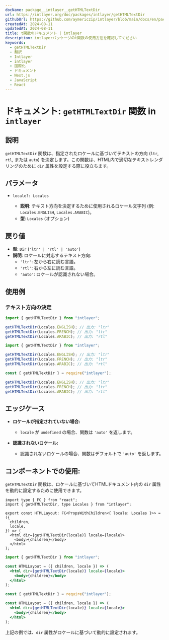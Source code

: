```yaml
---
docName: package__intlayer__getHTMLTextDir
url: https://intlayer.org/doc/packages/intlayer/getHTMLTextDir
githubUrl: https://github.com/aymericzip/intlayer/blob/main/docs/en/packages/intlayer/getHTMLTextDir.md
createdAt: 2024-08-11
updatedAt: 2024-08-11
title: t関数のドキュメント | intlayer
description: intlayerパッケージのt関数の使用方法を確認してください
keywords:
  - getHTMLTextDir
  - 翻訳
  - Intlayer
  - intlayer
  - 国際化
  - ドキュメント
  - Next.js
  - JavaScript
  - React
---
```


# ドキュメント: `getHTMLTextDir` 関数 in `intlayer`

## 説明

`getHTMLTextDir` 関数は、指定されたロケールに基づいてテキストの方向 (`ltr`, `rtl`, または `auto`) を決定します。この関数は、HTML内で適切なテキストレンダリングのために `dir` 属性を設定する際に役立ちます。

## パラメータ

- `locale?: Locales`

  - **説明**: テキスト方向を決定するために使用されるロケール文字列 (例: `Locales.ENGLISH`, `Locales.ARABIC`)。
  - **型**: `Locales` (オプション)

## 戻り値

- **型**: `Dir` (`'ltr' | 'rtl' | 'auto'`)
- **説明**: ロケールに対応するテキスト方向:
  - `'ltr'`: 左から右に読む言語。
  - `'rtl'`: 右から左に読む言語。
  - `'auto'`: ロケールが認識されない場合。

## 使用例

### テキスト方向の決定

```typescript codeFormat="typescript"
import { getHTMLTextDir } from "intlayer";

getHTMLTextDir(Locales.ENGLISH); // 出力: "ltr"
getHTMLTextDir(Locales.FRENCH); // 出力: "ltr"
getHTMLTextDir(Locales.ARABIC); // 出力: "rtl"
```

```javascript codeFormat="esm"
import { getHTMLTextDir } from "intlayer";

getHTMLTextDir(Locales.ENGLISH); // 出力: "ltr"
getHTMLTextDir(Locales.FRENCH); // 出力: "ltr"
getHTMLTextDir(Locales.ARABIC); // 出力: "rtl"
```

```javascript codeFormat="commonjs"
const { getHTMLTextDir } = require("intlayer");

getHTMLTextDir(Locales.ENGLISH); // 出力: "ltr"
getHTMLTextDir(Locales.FRENCH); // 出力: "ltr"
getHTMLTextDir(Locales.ARABIC); // 出力: "rtl"
```

## エッジケース

- **ロケールが指定されていない場合:**

  - `locale` が `undefined` の場合、関数は `'auto'` を返します。

- **認識されないロケール:**
  - 認識されないロケールの場合、関数はデフォルトで `'auto'` を返します。

## コンポーネントでの使用:

`getHTMLTextDir` 関数は、ロケールに基づいてHTMLドキュメント内の `dir` 属性を動的に設定するために使用できます。

```tsx codeFormat="typescript"
import type { FC } from "react";
import { getHTMLTextDir, type Locales } from "intlayer";

export const HTMLLayout: FC<PropsWithChildren<{ locale: Locales }>> = ({
  children,
  locale,
}) => (
  <html dir={getHTMLTextDir(locale)} locale={locale}>
    <body>{children}</body>
  </html>
);
```

```jsx codeFormat="esm"
import { getHTMLTextDir } from "intlayer";

const HTMLLayout = ({ children, locale }) => (
  <html dir={getHTMLTextDir(locale)} locale={locale}>
    <body>{children}</body>
  </html>
);
```

```jsx codeFormat="commonjs"
const { getHTMLTextDir } = require("intlayer");

const HTMLLayout = ({ children, locale }) => (
  <html dir={getHTMLTextDir(locale)} locale={locale}>
    <body>{children}</body>
  </html>
);
```

上記の例では、`dir` 属性がロケールに基づいて動的に設定されます。
